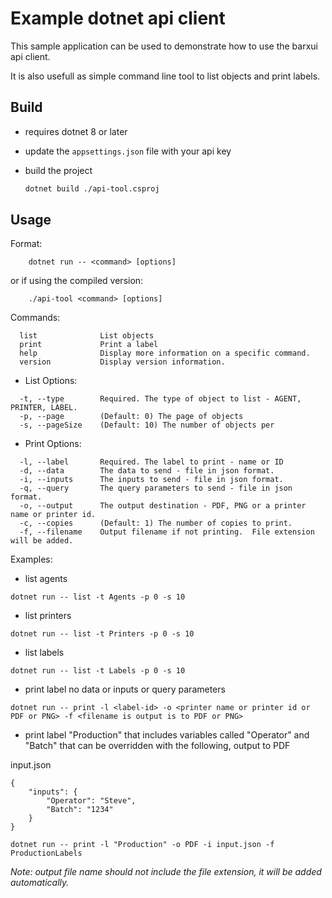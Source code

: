 
# Example dotnet api client

This sample application can be used to demonstrate how to use the barxui api client.

It is also usefull as simple command line tool to list objects and print labels.

## Build

- requires dotnet 8 or later
- update the `appsettings.json` file with your api key
- build the project

    ```bash
    dotnet build ./api-tool.csproj
    ```

## Usage

Format:

```
    dotnet run -- <command> [options]
```
or if using the compiled version:

```
    ./api-tool <command> [options]
```

Commands:

```
  list              List objects
  print             Print a label
  help              Display more information on a specific command.
  version           Display version information.
```

- List Options:

```
  -t, --type        Required. The type of object to list - AGENT, PRINTER, LABEL.
  -p, --page        (Default: 0) The page of objects
  -s, --pageSize    (Default: 10) The number of objects per
```  

- Print Options:

```
  -l, --label       Required. The label to print - name or ID
  -d, --data        The data to send - file in json format.
  -i, --inputs      The inputs to send - file in json format.
  -q, --query       The query parameters to send - file in json format.
  -o, --output      The output destination - PDF, PNG or a printer name or printer id.
  -c, --copies      (Default: 1) The number of copies to print.
  -f, --filename    Output filename if not printing.  File extension will be added.
```

Examples:

- list agents

```
dotnet run -- list -t Agents -p 0 -s 10
```

- list printers
    
```
dotnet run -- list -t Printers -p 0 -s 10
```

- list labels

```
dotnet run -- list -t Labels -p 0 -s 10
```

- print label no data or inputs or query parameters 
    
```
dotnet run -- print -l <label-id> -o <printer name or printer id or PDF or PNG> -f <filename is output is to PDF or PNG>
```

- print label "Production" that includes variables called "Operator" and "Batch" that can be overridden with the following, output to PDF

input.json
```
{
    "inputs": {
        "Operator": "Steve",
        "Batch": "1234"
    }
}
```

    
```
dotnet run -- print -l "Production" -o PDF -i input.json -f ProductionLabels
```

_Note: output file name should not include the file extension, it will be added automatically._
